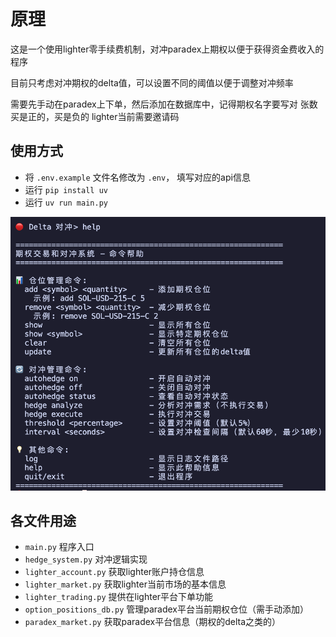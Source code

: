 # 原理

这是一个使用lighter零手续费机制，对冲paradex上期权以便于获得资金费收入的程序

目前只考虑对冲期权的delta值，可以设置不同的阈值以便于调整对冲频率

需要先手动在paradex上下单，然后添加在数据库中，记得期权名字要写对
张数买是正的，买是负的
lighter当前需要邀请码

## 使用方式

+ 将 `.env.example` 文件名修改为 `.env`， 填写对应的api信息
+ 运行 `pip install uv`
+ 运行 `uv run main.py`


![alt text](./resource/image.png)


## 各文件用途

+ `main.py` 程序入口
+ `hedge_system.py` 对冲逻辑实现
+ `lighter_account.py` 获取lighter账户持仓信息
+ `lighter_market.py` 获取lighter当前市场的基本信息
+ `lighter_trading.py` 提供在lighter平台下单功能
+ `option_positions_db.py` 管理paradex平台当前期权仓位（需手动添加）
+ `paradex_market.py` 获取paradex平台信息（期权的delta之类的）
